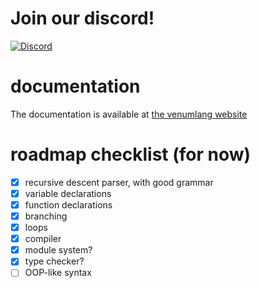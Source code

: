 # Join our discord!
[![Discord](https://badgen.net/badge/icon/discord?icon=discord&label)](https://discord.gg/WtXXdE2c3q)


# documentation
The documentation is available at [the venumlang website](https://darealvenum.github.io/)


# roadmap checklist (for now)
- [X] recursive descent parser, with good grammar
- [X] variable declarations
- [X] function declarations
- [X] branching
- [X] loops
- [X] compiler
- [X] module system?
- [X] type checker?
- [ ] OOP-like syntax